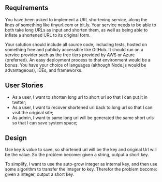 ## Requirements
You have been asked to implement a URL shortening service, along the lines of something like tinyurl.com or bit.ly. Your service needs to be able to both take long URLs as input and shorten them, as well as being able to inflate a shortened URL to its original form.

Your solution should include all source code, including tests, hosted on something free and publicly accessible like GitHub. It should run on a service provider such as the free tiers provided by AWS or Azure (preferred). An easy deployment process to that environment would be a bonus. You have your choice of languages (although Node.js would be advantageous), IDEs, and frameworks.

## User Stories
* As a user, I want to shorten long url to short url so that I can put it in twitter;
* As a user, I want to recover shortened url back to long url so that I can visit the original site;
* As admin, I want to same long url will be generated the same short urls so that I can save system space;

## Design
Use key & value to save, so shortened url will be the key and original Url will be the value. 
So the problem become: given a string, output a short key. 

To simplify, I want to use the auto-grow integer as internal key, and then use some algorithm to transfer the integer to key.
Therefor the problem become: given a integer, output a short key.       
  